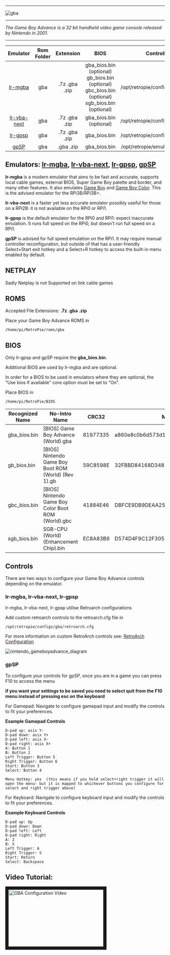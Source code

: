 ***
![gba](https://cloud.githubusercontent.com/assets/10035308/12191989/d423d454-b597-11e5-866f-8aaeec0b88b9.png)
***
_The Game Boy Advance is a 32 bit handheld video game console released by Nintendo in 2001._
***

| Emulator | Rom Folder | Extension | BIOS |  Controller Config |
| :---: | :---: | :---: | :---: | :---: |
| [lr-mgba](https://github.com/libretro/mgba) | gba  | .7z .gba .zip | gba_bios.bin (optional) gb_bios.bin (optional) gbc_bios.bin (optional) sgb_bios.bin (optional) | /opt/retropie/configs/gba/retroarch.cfg |
| [lr-vba-next](https://github.com/libretro/vba-next) | gba  | .7z .gba .zip | gba_bios.bin (optional) | /opt/retropie/configs/gba/retroarch.cfg |
| [lr-gpsp](https://github.com/libretro/gpsp) | gba  | .7z .gba .zip | gba_bios.bin | /opt/retropie/configs/gba/retroarch.cfg |
| [gpSP](https://github.com/DPRCZ/gpsp) | gba  | .gba .zip | gba_bios.bin | /opt/retropie/emulators/gpsp/gpsp.cfg |

## Emulators: [lr-mgba](https://github.com/libretro/mgba), [lr-vba-next](https://github.com/libretro/vba-next), [lr-gpsp](https://github.com/libretro/gpsp), [gpSP](https://github.com/DPRCZ/gpsp)

**lr-mgba** is a modern emulator that aims to be fast and accurate, supports local cable games, external BIOS, Super Game Boy palette and border, and many other features. It also emulates [Game Boy](Game-Boy) and [Game Boy Color](Game-Boy-Color). This is the advised emulator for the RPi3B/RPi3B+.

**lr-vba-next** is a faster yet less accurate emulator possibly useful for those on a RPi2B: it is not available on the RPi0 or RPi1.

**lr-gpsp** is the default emulator for the RPi0 and RPi1: expect inaccurate emulation. It runs full speed on the RPi0, but doesn't run full speed on a RPi1.

**gpSP** is advised for full speed emulation on the RPi1. It may require manual controller reconfiguration, but outside of that has a user-friendly Select+Start exit hotkey and a Select+R hotkey to access the built-in menu enabled by default.

## NETPLAY
Sadly Netplay is not Supported on link cable games

## ROMS
Accepted File Extensions: **.7z .gba .zip**

Place your Game Boy Advance ROMS in 
```
/home/pi/RetroPie/roms/gba
```

## BIOS
Only lr-gpsp and gpSP require the **gba_bios.bin**.

Additional BIOS are used by lr-mgba and are optional.

In order for a BIOS to be used in emulators where they are optional, the "Use bios if available" core option must be set to "On".

Place BIOS in
```
/home/pi/RetroPie/BIOS
```

| Recognized Name | No-Intro Name | CRC32 | MD5 |
|--------------|--------------|--------------|--------------|
| gba_bios.bin | [BIOS] Game Boy Advance (World).gba | 81977335 | a860e8c0b6d573d191e4ec7db1b1e4f6 |
| gb_bios.bin | [BIOS] Nintendo Game Boy Boot ROM (World) (Rev 1).gb | 59C8598E | 32FBBD84168D3482956EB3C5051637F5 |
| gbc_bios.bin | [BIOS] Nintendo Game Boy Color Boot ROM (World).gbc | 41884E46 | DBFCE9DB9DEAA2567F6A84FDE55F9680 |
| sgb_bios.bin | SGB-CPU (World) (Enhancement Chip).bin | EC8A83B9 | D574D4F9C12F305074798F54C091A8B4 |

## Controls

There are two ways to configure your Game Boy Advance controls depending on the emulator.

### lr-mgba, lr-vba-next, lr-gpsp

lr-mgba, lr-vba-next, lr-gpsp utilise Retroarch configurations

Add custom retroarch controls to the retroarch.cfg file in
```shell
/opt/retropie/configs/gba/retroarch.cfg
```
For more information on custom RetroArch controls see: [RetroArch Configuration](RetroArch-Configuration)

![nintendo_gameboyadvance_diagram](https://cloud.githubusercontent.com/assets/10035308/16599631/7f238b14-42c0-11e6-90e0-eac12cb4db3d.png)

### gpSP

To configure your controls for gpSP, once you are in a game you can press F10 to access the menu

**if you want your settings to be saved you need to select quit from the F10 menu instead of pressing esc on the keyboard**

For Gamepad: Navigate to configure gamepad input and modify the controls to fit your preferences.

**Example Gamepad Controls**
```shell
D-pad up: asix Y-
D-pad down: asix Y+
D-pad left: asix X-
D-pad right: asix X+
A: Button 1
B: Button 2
Left Trigger: Button 5
Right Trigger: Button 6
Start: Button 3
Select: Button 4

Menu Hotkey: yes  (this means if you hold select+right trigger it will open the menu- but it is mapped to whichever buttons you configure for select and right trigger above)
```
For Keyboard: Navigate to configure keyboard input and modify the controls to fit your preferences.

**Example Keyboard Controls**
```shell
D-pad up: Up
D-pad down: Down
D-pad left: Left
D-pad right: Right
A: Z
B: X
Left Trigger: A
Right Trigger: S
Start: Return
Select: Backspace
```
## Video Tutorial:

<a href="https://www.youtube.com/watch?v=eM9BB9v9288" target="_blank"><img src="https://i.ytimg.com/vi_webp/eM9BB9v9288/mqdefault.webp" 
alt="GBA Configuration Video" width="300" height="180" border="10" /></a>